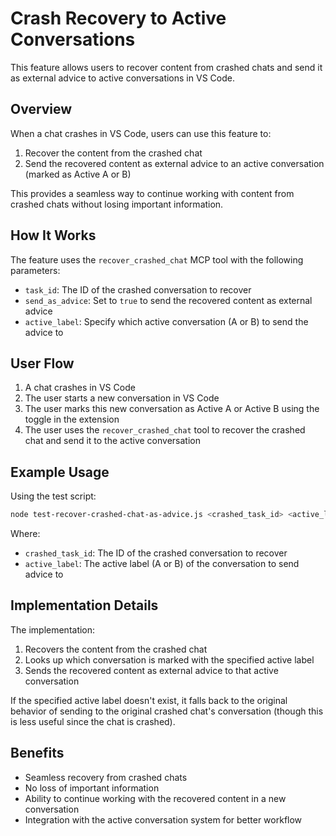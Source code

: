 # Crash Recovery to Active Conversations

This feature allows users to recover content from crashed chats and send it as external advice to active conversations in VS Code.

## Overview

When a chat crashes in VS Code, users can use this feature to:

1. Recover the content from the crashed chat
2. Send the recovered content as external advice to an active conversation (marked as Active A or B)

This provides a seamless way to continue working with content from crashed chats without losing important information.

## How It Works

The feature uses the `recover_crashed_chat` MCP tool with the following parameters:

- `task_id`: The ID of the crashed conversation to recover
- `send_as_advice`: Set to `true` to send the recovered content as external advice
- `active_label`: Specify which active conversation (A or B) to send the advice to

## User Flow

1. A chat crashes in VS Code
2. The user starts a new conversation in VS Code
3. The user marks this new conversation as Active A or Active B using the toggle in the extension
4. The user uses the `recover_crashed_chat` tool to recover the crashed chat and send it to the active conversation

## Example Usage

Using the test script:

```bash
node test-recover-crashed-chat-as-advice.js <crashed_task_id> <active_label>
```

Where:
- `crashed_task_id`: The ID of the crashed conversation to recover
- `active_label`: The active label (A or B) of the conversation to send advice to

## Implementation Details

The implementation:

1. Recovers the content from the crashed chat
2. Looks up which conversation is marked with the specified active label
3. Sends the recovered content as external advice to that active conversation

If the specified active label doesn't exist, it falls back to the original behavior of sending to the original crashed chat's conversation (though this is less useful since the chat is crashed).

## Benefits

- Seamless recovery from crashed chats
- No loss of important information
- Ability to continue working with the recovered content in a new conversation
- Integration with the active conversation system for better workflow

